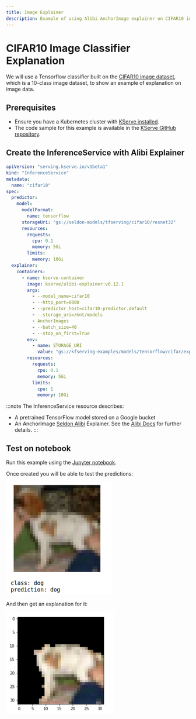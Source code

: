 ```yaml
---
title: Image Explainer
description: Example of using Alibi AnchorImage explainer on CIFAR10 image data with KServe
---
```


# CIFAR10 Image Classifier Explanation

We will use a Tensorflow classifier built on the [CIFAR10 image dataset](https://www.cs.toronto.edu/~kriz/cifar.html), which is a 10-class image dataset, to show an example of explanation on image data.

## Prerequisites
- Ensure you have a Kubernetes cluster with [KServe installed](../../../../../getting-started/quickstart-guide.md).
- The code sample for this example is available in the [KServe GitHub repository](https://github.com/kserve/kserve/tree/master/docs/samples/explanation/alibi/cifar10).

## Create the InferenceService with Alibi Explainer

```yaml
apiVersion: "serving.kserve.io/v1beta1"
kind: "InferenceService"
metadata:
  name: "cifar10"
spec:
  predictor:
    model:
      modelFormat:
        name: tensorflow
      storageUri: "gs://seldon-models/tfserving/cifar10/resnet32"
      resources:
        requests:
          cpu: 0.1
          memory: 5Gi
        limits:
          memory: 10Gi
  explainer:
    containers:
      - name: kserve-container
        image: kserve/alibi-explainer:v0.12.1
        args:
          - --model_name=cifar10
          - --http_port=8080
          - --predictor_host=cifar10-predictor.default
          - --storage_uri=/mnt/models
          - AnchorImages
          - --batch_size=40
          - --stop_on_first=True
        env:
          - name: STORAGE_URI
            value: "gs://kfserving-examples/models/tensorflow/cifar/explainer-0.9.1"
        resources:
          requests:
            cpu: 0.1
            memory: 5Gi
          limits:
            cpu: 1
            memory: 10Gi
```

:::note
The InferenceService resource describes:

- A pretrained TensorFlow model stored on a Google bucket
- An AnchorImage [Seldon Alibi](https://github.com/SeldonIO/alibi) Explainer. See the [Alibi Docs](https://docs.seldon.io/projects/alibi/en/stable/) for further details.
:::

## Test on notebook
Run this example using the [Jupyter notebook](https://github.com/kserve/kserve/blob/master/docs/samples/explanation/alibi/cifar10/cifar10_explanations.ipynb).

Once created you will be able to test the predictions:

![Prediction example](./prediction.png)

And then get an explanation for it:

![Explanation example](./explanation.png)
